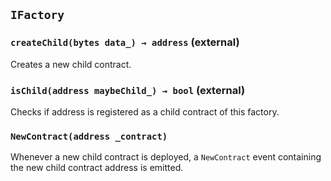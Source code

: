 ## `IFactory`






### `createChild(bytes data_) → address` (external)

Creates a new child contract.





### `isChild(address maybeChild_) → bool` (external)

Checks if address is registered as a child contract of this factory.






### `NewContract(address _contract)`

Whenever a new child contract is deployed, a `NewContract`
event containing the new child contract address is emitted.



